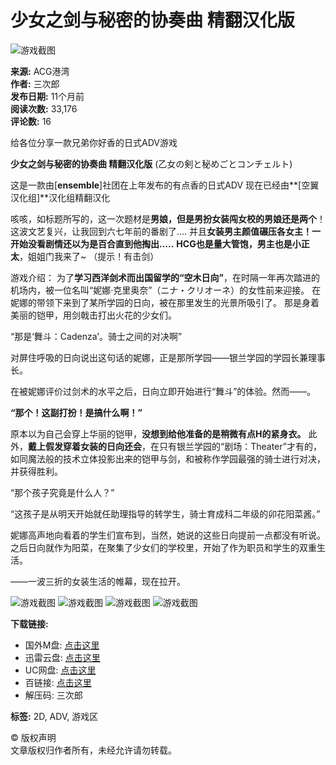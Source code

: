 # 少女之剑与秘密的协奏曲 精翻汉化版

![游戏截图](https://www.acggw.me/wp-content/uploads/2024/03/屏幕截图-2024-03-25-035748.jpg)

**来源:** ACG港湾  
**作者:** 三次郎  
**发布日期:** 11个月前  
**阅读次数:** 33,176  
**评论数:** 16  

给各位分享一款兄弟你好香的日式ADV游戏

**少女之剑与秘密的协奏曲 精翻汉化版** (乙女の剣と秘めごとコンチェルト)

这是一款由\[**ensemble**\]社团在上年发布的有点香的日式ADV 现在已经由**\[空翼汉化组\]**汉化组精翻汉化

咳咳，如标题所写的，这一次题材是**男娘，但是男扮女装闯女校的男娘还是两个**！ 这波文艺复兴，让我回到六七年前的番剧了…. 并且**女装男主颜值碾压各女主！一开始没看剧情还以为是百合直到他掏出…..** **HCG也是量大管饱，男主也是小正太**，姐姐门我来了~ （提示！有击剑）

游戏介绍： 为了**学习西洋剑术而出国留学的“空木日向”**，在时隔一年再次踏进的机场内，被一位名叫“妮娜·克里奥奈”（ニナ・クリオーネ）的女性前来迎接。 在妮娜的带领下来到了某所学园的日向，被在那里发生的光景所吸引了。 那是身着美丽的铠甲，用剑戟击打出火花的少女们。

“那是‘舞斗：Cadenza’。骑士之间的对决啊”

对屏住呼吸的日向说出这句话的妮娜，正是那所学园——银兰学园的学园长兼理事长。

在被妮娜评价过剑术的水平之后，日向立即开始进行“舞斗”的体验。然而——。

**“那个！这副打扮！是搞什么啊！”**

原本以为自己会穿上华丽的铠甲，**没想到给他准备的是稍微有点H的紧身衣。** 此外，**戴上假发穿着女装的日向还会**，在只有银兰学园的“剧场：Theater”才有的，如同魔法般的技术立体投影出来的铠甲与剑，和被称作学园最强的骑士进行对决，并获得胜利。

“那个孩子究竟是什么人？”

“这孩子是从明天开始就任助理指导的转学生，骑士育成科二年级的卯花阳菜酱。”

妮娜高声地向看着的学生们宣布到，当然，她说的这些日向提前一点都没有听说。 之后日向就作为阳菜，在聚集了少女们的学校里，开始了作为职员和学生的双重生活。

——一波三折的女装生活的帷幕，现在拉开。

![游戏截图](https://www.acggw.me/wp-content/uploads/2024/03/屏幕截图-2024-03-25-035858.jpg) 
![游戏截图](https://www.acggw.me/wp-content/uploads/2024/03/屏幕截图-2024-03-25-040003.jpg) 
![游戏截图](https://www.acggw.me/wp-content/uploads/2024/03/屏幕截图-2024-03-25-040035.jpg) 
![游戏截图](https://www.acggw.me/wp-content/uploads/2024/03/屏幕截图-2024-03-25-040745.jpg) 

**下载链接:**  
- 国外M盘: [点击这里](https://mega.nz/folder/5TNWgZ7C)  
- 迅雷云盘: [点击这里](https://pan.xunlei.com/s/VNtm6I2NWMqzDZaBTTLZzC4wA1#)  
- UC网盘: [点击这里](https://drive.uc.cn/s/07f93a62d7a34)  
- 百链接: [点击这里](https://pan.baiidu.com/s/1qbNhoJpsTQrb7klp1kjwBA)  
- 解压码: 三次郎  

**标签:** 2D, ADV, 游戏区  

© 版权声明  
文章版权归作者所有，未经允许请勿转载。